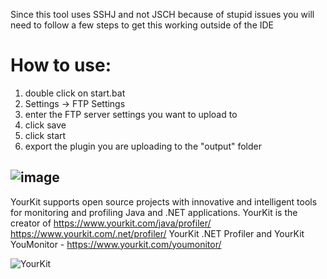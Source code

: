 Since this tool uses SSHJ and not JSCH because of stupid issues
you will need to follow a few steps to get this working outside of the IDE

# How to use:
1. double click on start.bat
2. Settings -> FTP Settings
3. enter the FTP server settings you want to upload to
4. click save
5. click start
6. export the plugin you are uploading to the "output" folder

![image](https://user-images.githubusercontent.com/40679762/140419489-074ff979-8cac-4029-8d6f-5b6796d048e2.png)
------
YourKit supports open source projects with innovative and intelligent tools
for monitoring and profiling Java and .NET applications.
YourKit is the creator of 
https://www.yourkit.com/java/profiler/
https://www.yourkit.com/.net/profiler/ YourKit .NET Profiler
and YourKit YouMonitor - https://www.yourkit.com/youmonitor/

![YourKit](https://www.yourkit.com/images/yklogo.png)
